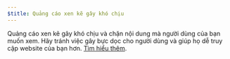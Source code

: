```yaml
---
$title: Quảng cáo xen kẽ gây khó chịu
---
```


Quảng cáo xen kẽ gây khó chịu và chặn nội dung mà người dùng của bạn muốn xem. Hãy tránh việc gây bực dọc cho người dùng và giúp họ dễ truy cập website của bạn hơn. [Tìm hiểu thêm](https://webmasters.googleblog.com/2016/08/helping-users-easily-access-content-on.html).
